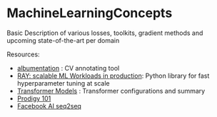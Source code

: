 # MachineLearningConcepts
Basic Description of various losses, toolkits, gradient methods and upcoming state-of-the-art per domain

Resources:
- [albumentation](https://albumentations.ai/) : CV annotating tool
- [RAY: scalable ML Workloads in production](https://docs.ray.io/en/latest/tune/tutorials/overview.html): Python library for fast hyperparameter tuning at scale
- [Transformer Models](https://arxiv.org/abs/2302.07730) : Transformer configurations and summary
- [Prodigy 101](https://prodi.gy/docs)
- [Facebook AI seq2seq](https://github.com/facebookresearch/fairseq/tree/main/examples/audio_nlp/nlu)
